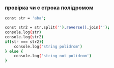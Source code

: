 ### провірка чи є строка полідромом
```sh
const str = 'aba';

const str2 = str.split('').reverse().join('');
console.log(str)
console.log(str2)
if(str === str2){
    console.log('string polidrom')
} else {
    console.log('string not polidrom')
}
```
